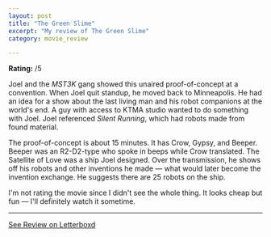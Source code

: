 ```yaml
---
layout: post
title: "The Green Slime"
excerpt: "My review of The Green Slime"
category: movie_review

---
```


**Rating:** /5

Joel and the <i>MST3K</i> gang showed this unaired proof-of-concept at a convention. When Joel quit standup, he moved back to Minneapolis. He had an idea for a show about the last living man and his robot companions at the world's end. A guy with access to KTMA studio wanted to do something with Joel. Joel referenced <i>Silent Running</i>, which had robots made from found material.

The proof-of-concept is about 15 minutes. It has Crow, Gypsy, and Beeper. Beeper was an R2-D2-type who spoke in beeps while Crow translated. The Satellite of Love was a ship Joel designed. Over the transmission, he shows off his robots and other inventions he made — what would later become the invention exchange. He suggests there are 25 robots on the ship.

I'm not rating the movie since I didn't see the whole thing. It looks cheap but fun — I'll definitely watch it sometime.

<hr>

[See Review on Letterboxd](https://boxd.it/6TVUIb)
